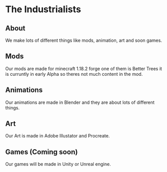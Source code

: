 # The Industrialists

## About
We make lots of different things like mods, animation, art and soon games.

## Mods 
Our mods are made for minecraft 1.18.2 forge one of them is Better Trees it is curruntly in early Alpha so theres not much content in the mod.

## Animations 
Our animations are made in Blender and they are about lots of different things.


## Art
Our Art is made in Adobe Illustator and Procreate.

## Games (Coming soon)
Our games will be made in Unity or Unreal engine.